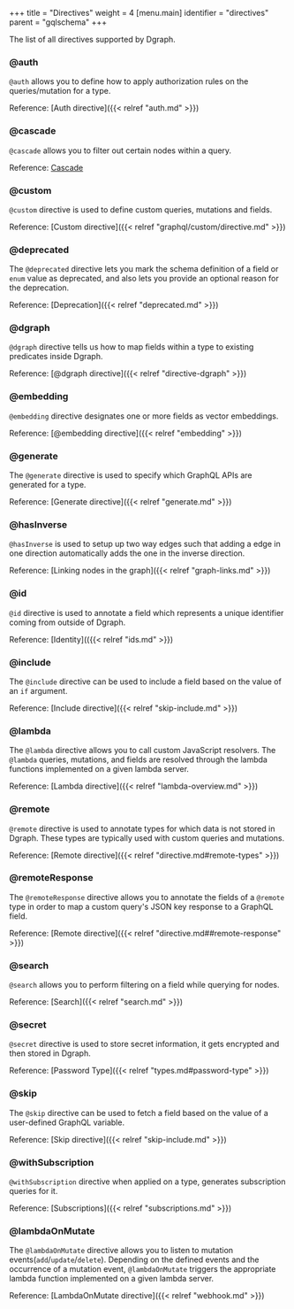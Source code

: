 +++
title = "Directives"
weight = 4
[menu.main]
  identifier = "directives"
  parent = "gqlschema"
+++

The list of all directives supported by Dgraph.

### @auth

`@auth` allows you to define how to apply authorization rules on the queries/mutation for a type.

Reference: [Auth directive]({{< relref "auth.md" >}})

### @cascade

`@cascade` allows you to filter out certain nodes within a query.

Reference: [Cascade](/graphql/queries/cascade)

### @custom

`@custom` directive is used to define custom queries, mutations and fields.

Reference: [Custom directive]({{< relref "graphql/custom/directive.md" >}})

### @deprecated

The `@deprecated` directive lets you mark the schema definition of a field or `enum` value as deprecated, and also lets you provide an optional reason for the deprecation.

Reference: [Deprecation]({{< relref "deprecated.md" >}})

### @dgraph

`@dgraph` directive tells us how to map fields within a type to existing predicates inside Dgraph.

Reference: [@dgraph directive]({{< relref "directive-dgraph" >}})

### @embedding

`@embedding` directive designates one or more fields as vector embeddings.

Reference: [@embedding directive]({{< relref "embedding" >}})

### @generate

The `@generate` directive is used to specify which GraphQL APIs are generated for a type.

Reference: [Generate directive]({{< relref "generate.md" >}})

### @hasInverse

`@hasInverse` is used to setup up two way edges such that adding a edge in
one direction automatically adds the one in the inverse direction.

Reference: [Linking nodes in the graph]({{< relref "graph-links.md" >}})

### @id

`@id` directive is used to annotate a field which represents a unique identifier coming from outside
 of Dgraph.

Reference: [Identity](({{< relref "ids.md" >}})

### @include

The `@include` directive can be used to include a field based on the value of an `if` argument.

Reference: [Include directive]({{< relref "skip-include.md" >}})

### @lambda

The `@lambda` directive allows you to call custom JavaScript resolvers. The `@lambda` queries, mutations, and fields are resolved through the lambda functions implemented on a given lambda server.

Reference: [Lambda directive]({{< relref "lambda-overview.md" >}})

### @remote

`@remote` directive is used to annotate types for which data is not stored in Dgraph. These types
are typically used with custom queries and mutations.

Reference: [Remote directive]({{< relref "directive.md#remote-types" >}})

### @remoteResponse

The `@remoteResponse` directive allows you to annotate the fields of a `@remote` type in order to map a custom query's JSON key response to a GraphQL field.

Reference: [Remote directive]({{< relref "directive.md##remote-response" >}})

### @search

`@search` allows you to perform filtering on a field while querying for nodes.

Reference: [Search]({{< relref "search.md" >}})

### @secret

`@secret` directive is used to store secret information, it gets encrypted and then stored in Dgraph.

Reference: [Password Type]({{< relref "types.md#password-type" >}})

### @skip

The `@skip` directive can be used to fetch a field based on the value of a user-defined GraphQL variable.

Reference: [Skip directive]({{< relref "skip-include.md" >}})

### @withSubscription

`@withSubscription` directive when applied on a type, generates subscription queries for it.

Reference: [Subscriptions]({{< relref "subscriptions.md" >}})

### @lambdaOnMutate

The `@lambdaOnMutate` directive allows you to listen to mutation events(`add`/`update`/`delete`). Depending on the defined events and the occurrence of a mutation event, `@lambdaOnMutate` triggers the appropriate lambda function implemented on a given lambda server.

Reference: [LambdaOnMutate directive]({{< relref "webhook.md" >}})

<style>
  ul.contents {
    display: none;
  }
</style>
